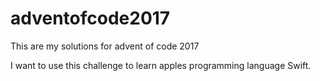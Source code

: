 # adventofcode2017
This are my solutions for advent of code 2017

I want to use this challenge to learn apples programming language Swift.


